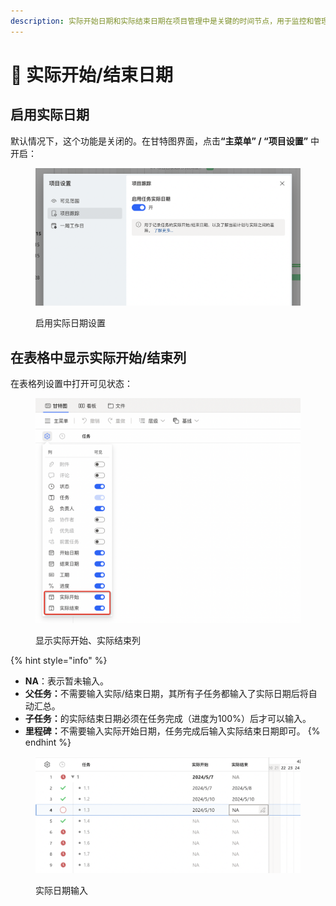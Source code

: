```yaml
---
description: 实际开始日期和实际结束日期在项目管理中是关键的时间节点，用于监控和管理项目的执行的情况。通过准确记录和分析这些日期，项目经理能够更有效地跟踪项目状态。
---
```


# 📆 实际开始/结束日期

## 启用实际日期 <a href="#enable-actual-dates" id="enable-actual-dates"></a>

默认情况下，这个功能是关闭的。在甘特图界面，点&#x51FB;**“主菜单” / “项目设置”** 中开启：

<figure><img src="../.gitbook/assets/image (48).png" alt=""><figcaption><p>启用实际日期设置</p></figcaption></figure>

## 在表格中显示实际开始/结束列

在表格列设置中打开可见状态：

<figure><img src="../.gitbook/assets/image (52).png" alt=""><figcaption><p>显示实际开始、实际结束列</p></figcaption></figure>

{% hint style="info" %}
* **NA**：表示暂未输入。
* **父任务：**&#x4E0D;需要输入实际/结束日期，其所有子任务都输入了实际日期后将自动汇总。
* **子任务：**&#x7684;实际结束日期必须在任务完成（进度为100%）后才可以输入。
* **里程碑：**&#x4E0D;需要输入实际开始日期，任务完成后输入实际结束日期即可。
{% endhint %}

<figure><img src="../.gitbook/assets/image (53).png" alt=""><figcaption><p>实际日期输入</p></figcaption></figure>

